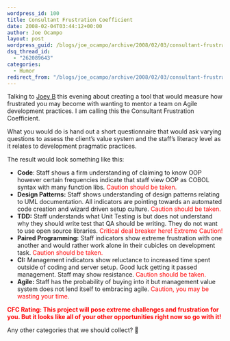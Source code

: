 ```yaml
---
wordpress_id: 100
title: Consultant Frustration Coefficient
date: 2008-02-04T03:44:12+00:00
author: Joe Ocampo
layout: post
wordpress_guid: /blogs/joe_ocampo/archive/2008/02/03/consultant-frustration-coefficient.aspx
dsq_thread_id:
  - "262089643"
categories:
  - Humor
redirect_from: "/blogs/joe_ocampo/archive/2008/02/03/consultant-frustration-coefficient.aspx/"
---
```

Talking to <a href="https://lostechies.com/blogs/joeydotnet/default.aspx" target="_blank">Joey B</a> this evening about creating a tool that would measure how frustrated you may become with wanting to mentor a team on Agile development practices. I am calling this the Consultant Frustration Coefficient. 

What you would do is hand out a short questionnaire that would ask varying questions to assess the client’s value system and the staff’s literacy level as it relates to development pragmatic practices. 

The result would look something like this: 

  * **Code**: Staff shows a firm understanding of claiming to know OOP however certain frequencies indicate that staff view OOP as COBOL syntax with many function libs. <font color="#ff0000">Caution should be taken.</font>
  * **Design Patterns:** Staff shows understanding of design patterns relating to UML documentation. All indicators are pointing towards an automated code creation and wizard driven setup culture. <font color="#ff0000">Caution should be taken.</font>
  * **TDD:** Staff understands what Unit Testing is but does not understand why they should write test that QA should be writing. They do not want to use open source libraries. <font color="#ff0000">Critical deal breaker here! Extreme Caution!</font>
  * **Paired Programming:** Staff indicators show extreme frustration with one another and would rather work alone in their cubicles on development task. <font color="#ff0000">Caution should be taken.</font>
  * **CI:** Management indicators show reluctance to increased time spent outside of coding and server setup. Good luck getting it passed management. Staff may show resistance. <font color="#ff0000">Caution should be taken.</font>
  * **Agile:** Staff has the probability of buying into it but management value system does not lend itself to embracing agile. <font color="#ff0000">Caution, you may be wasting your time.</font>

<font color="#ff0000"><strong>CFC Rating: This project will pose extreme challenges and frustration for you. But it looks like all of your other opportunities right now so go with it!</strong></font> 

Any other categories that we should collect? 🙂